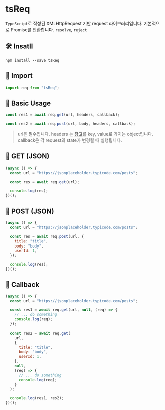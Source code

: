 # tsReq

`TypeScript`로 작성된 XMLHttpRequest 기반 request 라이브러리입니다.
기본적으로 Promise를 반환합니다. `resolve`, `reject`

## 🛠 Insatll

```
npm install --save tsReq
```

## 📌 Import

```javascript
import req from "tsReq";
```

## 💅 Basic Usage

```javascript
const res1 = await req.get(url, headers, callback);

const res2 = await req.post(url, body, headers, callback);
```

> url은 필수입니다.
> headers 는 [참고](https://developer.mozilla.org/en-US/docs/Web/HTTP/Headers)를 key, value로 가지는 object입니다.
> callback은 각 request의 state가 변경될 때 실행됩니다.

## 📝 GET (JSON)

```javascript
(async () => {
  const url = "https://jsonplaceholder.typicode.com/posts";

  const res = await req.get(url);

  console.log(res);
})();
```

## 📝 POST (JSON)

```javascript
(async () => {
  const url = "https://jsonplaceholder.typicode.com/posts";

  const res = await req.post(url, {
    title: "title",
    body: "body",
    userId: 1,
  });

  console.log(res);
})();
```

## 📝 Callback

```javascript
(async () => {
  const url = "https://jsonplaceholder.typicode.com/posts";

  const res1 = await req.get(url, null, (req) => {
    // ... do something
    console.log(req);
  });

  const res2 = await req.get(
    url,
    {
      title: "title",
      body: "body",
      userId: 1,
    },
    null,
    (req) => {
      // ... do something
      console.log(req);
    }
  );

  console.log(res1, res2);
})();
```
